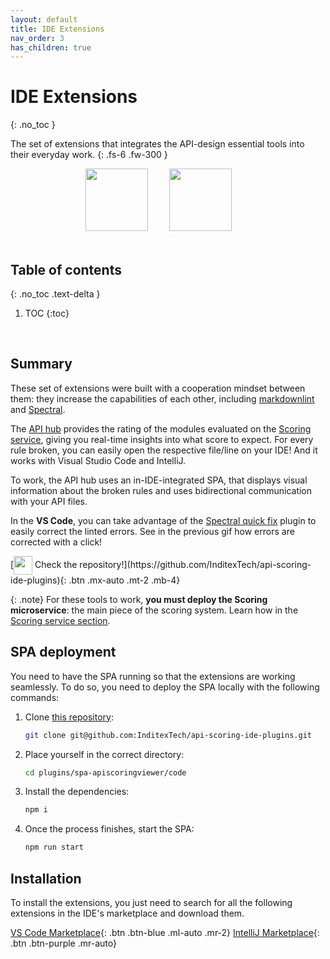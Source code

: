 ```yaml
---
layout: default
title: IDE Extensions
nav_order: 3
has_children: true
---
```

<!--
SPDX-FileCopyrightText: 2023 Industria de Diseño Textil S.A. INDITEX

SPDX-License-Identifier: Apache-2.0
-->

# IDE Extensions
{: .no_toc }

The set of extensions that integrates the API-design essential tools into their everyday work.
{: .fs-6 .fw-300 }

<div align="center">
    <img src="../quick.svg" width="100px" style="margin-right: 30px">
    <img src="../api-hub-logo.svg" width="100px" style="margin-right: 30px">
</div>

<br>

## Table of contents
{: .no_toc .text-delta }

1. TOC
{:toc}

<br>

## Summary

These set of extensions were built with a cooperation mindset between them: they increase the capabilities of each other, including [markdownlint](https://marketplace.visualstudio.com/items?itemName=DavidAnson.vscode-markdownlint) and [Spectral](https://marketplace.visualstudio.com/items?itemName=stoplight.spectral).

The [API hub](#api-hub) provides the rating of the modules evaluated on the [Scoring service](../../scoring-system/microservice/), giving you real-time insights into what score to expect. For every rule broken, you can easily open the respective file/line on your IDE! And it works with Visual Studio Code and IntelliJ.

To work, the API hub uses an in-IDE-integrated SPA, that displays visual information about the broken rules and uses bidirectional communication with your API files.

In the **VS Code**, you can take advantage of the [Spectral quick fix](#spectral-quick-fix) plugin to easily correct the linted errors. See in the previous gif how errors are corrected with a click!

<span class= "d-flex mt-5">
  [<img src="../../github-logo-gradient.png" width="30px" style="vertical-align: middle;"> Check the repository!](https://github.com/InditexTech/api-scoring-ide-plugins){: .btn .mx-auto  .mt-2 .mb-4}
</span>

{: .note}
For these tools to work, **you must deploy the Scoring microservice**: the main piece of the scoring system. Learn how in the [Scoring service section](../../scoring-system/microservice/).

## SPA deployment

You need to have the SPA running so that the extensions are working seamlessly. To do so, you need to deploy the SPA locally with the following commands:

1. Clone [this repository](https://github.com/InditexTech/api-scoring-ide-plugins):

    ```bash
    git clone git@github.com:InditexTech/api-scoring-ide-plugins.git
    ```


2. Place yourself in the correct directory:

    ```bash
    cd plugins/spa-apiscoringviewer/code
    ```


3. Install the dependencies:

    ```bash
    npm i
    ```


4. Once the process finishes, start the SPA:

    ```bash
    npm run start
    ```

## Installation

To install the extensions, you just need to search for all the following extensions in the IDE's marketplace and download them.

[VS Code Marketplace](https://marketplace.visualstudio.com/VSCode){: .btn .btn-blue .ml-auto .mr-2}
[IntelliJ Marketplace](https://plugins.jetbrains.com/){: .btn .btn-purple .mr-auto}
